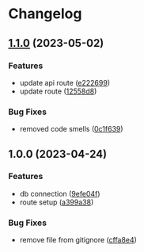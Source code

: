 # Changelog

## [1.1.0](https://github.com/TrackER-Corporation/tracker-organization-service/compare/v1.0.0...v1.1.0) (2023-05-02)


### Features

* update api route ([e222699](https://github.com/TrackER-Corporation/tracker-organization-service/commit/e222699b74056a04e35b169b267fae85b7f57c22))
* update route ([12558d8](https://github.com/TrackER-Corporation/tracker-organization-service/commit/12558d8a6177a6cde86a576a84ea53d971046c2e))


### Bug Fixes

* removed code smells ([0c1f639](https://github.com/TrackER-Corporation/tracker-organization-service/commit/0c1f6390fbad13e94e6ed0ac6ab6e187f091d703))

## 1.0.0 (2023-04-24)


### Features

* db connection ([9efe04f](https://github.com/TrackER-Corporation/tracker-organization-service/commit/9efe04f1da15a3ad16e9f26c3af715a69d3da631))
* route setup ([a399a38](https://github.com/TrackER-Corporation/tracker-organization-service/commit/a399a3885a5cca039be66579f71eb647c2337561))


### Bug Fixes

* remove file from gitignore ([cffa8e4](https://github.com/TrackER-Corporation/tracker-organization-service/commit/cffa8e4d8d4790c7f8e4a466475357d799c0742b))
